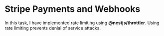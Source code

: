 # Stripe Payments and Webhooks

In this task, I have implemented rate limiting using **@nestjs/throttler**. Using rate limiting prevents denial of service attacks.